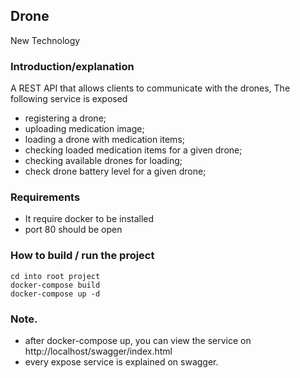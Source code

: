 ## Drone

New Technology

### Introduction/explanation

A REST API that allows clients to communicate with the drones, The following service is exposed

- registering a drone;
- uploading medication image;
- loading a drone with medication items;
- checking loaded medication items for a given drone;
- checking available drones for loading;
- check drone battery level for a given drone;

### Requirements

- It require docker to be installed
- port 80 should be open

### How to build / run the project

```
cd into root project
docker-compose build
docker-compose up -d

```

### Note.

- after docker-compose up, you can view the service on http://localhost/swagger/index.html
- every expose service is explained on swagger.
